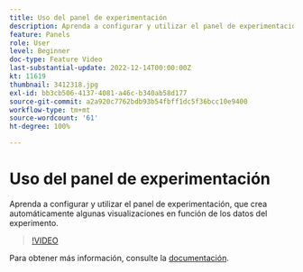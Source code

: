 ```yaml
---
title: Uso del panel de experimentación
description: Aprenda a configurar y utilizar el panel de experimentación, que crea automáticamente algunas visualizaciones en función de los datos del experimento.
feature: Panels
role: User
level: Beginner
doc-type: Feature Video
last-substantial-update: 2022-12-14T00:00:00Z
kt: 11619
thumbnail: 3412318.jpg
exl-id: bb3cb506-4137-4081-a46c-b340ab58d177
source-git-commit: a2a920c7762bdb93b54fbff1dc5f36bcc10e9400
workflow-type: tm+mt
source-wordcount: '61'
ht-degree: 100%

---
```


# Uso del panel de experimentación

Aprenda a configurar y utilizar el panel de experimentación, que crea automáticamente algunas visualizaciones en función de los datos del experimento.

>[!VIDEO](https://video.tv.adobe.com/v/3412318/?quality=12&learn=on)

Para obtener más información, consulte la [documentación](https://experienceleague.adobe.com/docs/analytics-platform/using/cja-workspace/panels/experimentation.html?lang=es).
